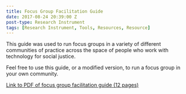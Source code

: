 ```yaml
---
title: Focus Group Facilitation Guide
date: 2017-08-24 20:39:00 Z
post-type: Research Instrument
tags: [Research Instrument, Tools, Resources, Resource]
---
```


This guide was used to run focus groups in a variety of different communities of practice across the space of people who work with technology for social justice. 

<!--break-->

Feel free to use this guide, or a modified version, to run a focus group in your own community. 

[Link to PDF of focus group facilitation guide (12 pages)](/uploads/resources/T4SJ-Focus-Group-Guide.pdf)
